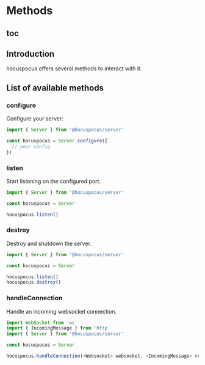 # Methods

## toc

## Introduction

hocuspocus offers several methods to interact with it.

## List of available methods

### configure

Configure your server:

```js
import { Server } from '@hocuspocus/server'

const hocuspocus = Server.configure({
  // your config
})
```

### listen

Start listening on the configured port.

```js
import { Server } from '@hocuspocus/server'

const hocuspocus = Server

hocuspocus.listen()
```

### destroy

Destroy and shutdown the server.

```js
import { Server } from '@hocuspocus/server'

const hocuspocus = Server

hocuspocus.listen()
hocuspocus.destroy()
```

### handleConnection

Handle an incoming websocket connection.

```typescript
import WebSocket from 'ws'
import { IncomingMessage } from 'http'
import { Server } from '@hocuspocus/server'

const hocuspocus = Server

hocuspocus.handleConnection(<Websocket> websocket, <IncomingMessage> request, <any> context)
```
